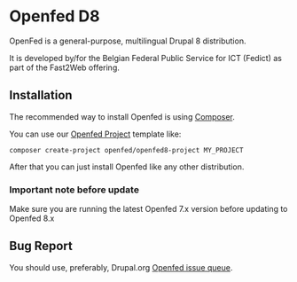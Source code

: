 # Openfed D8

OpenFed is a general-purpose, multilingual Drupal 8 distribution.

It is developed by/for the Belgian Federal Public Service for ICT (Fedict) as
part of the Fast2Web offering.


## Installation

The recommended way to install Openfed is using
[Composer](https://getcomposer.org/doc/00-intro.md#installation-linux-unix-osx).

You can use our [Openfed Project](https://github.com/openfed/openfed8-project/tree/8.x) template like:

```
composer create-project openfed/openfed8-project MY_PROJECT
```

After that you can just install Openfed like any other distribution.

### Important note before update

Make sure you are running the latest Openfed 7.x version before updating to Openfed 8.x

## Bug Report

You should use, preferably, Drupal.org [Openfed issue queue](https://www.drupal.org/project/issues/openfed). 